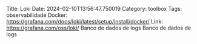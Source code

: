 Title: Loki
Date: 2024-02-10T13:56:47.750019
Category: toolbox
Tags: observabilidade
Docker: https://grafana.com/docs/loki/latest/setup/install/docker/
Link: https://grafana.com/oss/loki/
Banco de dados de logs
Banco de dados de logs
